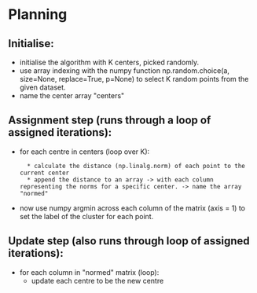 
# Planning 

## Initialise: 
 - initialise the algorithm with K centers, picked randomly. 
 - use array indexing with the numpy function np.random.choice(a, size=None, replace=True, p=None) to select K random points from the given dataset. 
 - name the center array "centers" 


 
## Assignment step (runs through a loop of assigned iterations): 
 - for each centre in centers (loop over K):
         
         * calculate the distance (np.linalg.norm) of each point to the current center
         * append the distance to an array -> with each column representing the norms for a specific center. -> name the array "normed" 
 - now use numpy argmin across each column of the matrix (axis = 1) to set the label of the cluster for each point. 
 
## Update step (also runs through loop of assigned iterations): 
 - for each column in "normed" matrix (loop): 
     - update each centre to be the new centre
    
